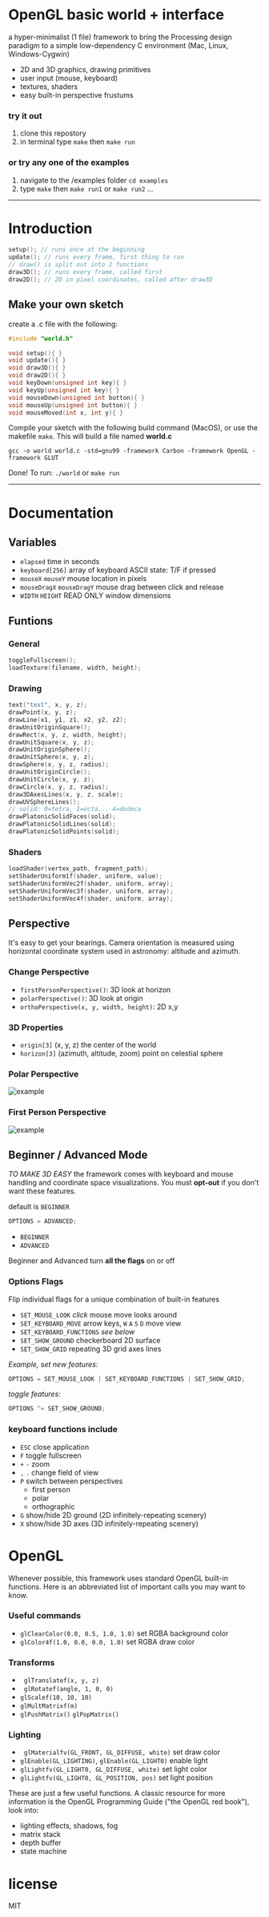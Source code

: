 # OpenGL basic world + interface

a hyper-minimalist (1 file) framework to bring the Processing design paradigm to a simple low-dependency C environment (Mac, Linux, Windows-Cygwin)

* 2D and 3D graphics, drawing primitives
* user input (mouse, keyboard)
* textures, shaders
* easy built-in perspective frustums

### try it out

1. clone this repostory
2. in terminal type `make` then `make run`

### or try any one of the examples

1. navigate to the /examples folder `cd examples`
2. type `make` then `make run1` or `make run2` ...

---

# Introduction

```c
setup(); // runs once at the beginning
update(); // runs every frame, first thing to run
// draw() is split out into 2 functions
draw3D(); // runs every frame, called first
draw2D(); // 2D in pixel coordinates, called after draw3D
```

## Make your own sketch

create a .c file with the following:

```c
#include "world.h"

void setup(){ }
void update(){ }
void draw3D(){ }
void draw2D(){ }
void keyDown(unsigned int key){ }
void keyUp(unsigned int key){ }
void mouseDown(unsigned int button){ }
void mouseUp(unsigned int button){ }
void mouseMoved(int x, int y){ }
```

Compile your sketch with the following build command (MacOS), or use the makefile `make`. This will build a file named **world.c**

```
gcc -o world world.c -std=gnu99 -framework Carbon -framework OpenGL -framework GLUT
```

Done! To run: `./world` or `make run`

---

# Documentation

## Variables

* `elapsed` time in seconds
* `keyboard[256]` array of keyboard ASCII state: T/F if pressed
* `mouseX` `mouseY` mouse location in pixels
* `mouseDragX` `mouseDragY` mouse drag between click and release
* `WIDTH` `HEIGHT` READ ONLY window dimensions

## Funtions

### General

```c
toggleFullscreen();
loadTexture(filename, width, height);
```

### Drawing

```c
text("text", x, y, z);
drawPoint(x, y, z);
drawLine(x1, y1, z1, x2, y2, z2);
drawUnitOriginSquare();
drawRect(x, y, z, width, height);
drawUnitSquare(x, y, z);
drawUnitOriginSphere();
drawUnitSphere(x, y, z);
drawSphere(x, y, z, radius);
drawUnitOriginCircle();
drawUnitCircle(x, y, z);
drawCircle(x, y, z, radius);
draw3DAxesLines(x, y, z, scale);
drawUVSphereLines();
// solid: 0=tetra, 1=octa... 4=dodeca
drawPlatonicSolidFaces(solid);
drawPlatonicSolidLines(solid);
drawPlatonicSolidPoints(solid);
```

### Shaders

```c
loadShader(vertex_path, fragment_path);
setShaderUniform1f(shader, uniform, value);
setShaderUniformVec2f(shader, uniform, array);
setShaderUniformVec3f(shader, uniform, array);
setShaderUniformVec4f(shader, uniform, array);
```

## Perspective

It's easy to get your bearings. Camera orientation is measured using horizontal coordinate system used in astronomy: altitude and azimuth.

### Change Perspective

* `firstPersonPerspective()`: 3D look at horizon
* `polarPerspective()`: 3D look at origin
* `orthoPerspective(x, y, width, height)`: 2D x,y

### 3D Properties

* `origin[3]` (x, y, z) the center of the world
* `horizon[3]` (azimuth, altitude, zoom) point on celestial sphere

### Polar Perspective

![example](https://68.media.tumblr.com/62fe5fd43d7390d15ff228595090e6dd/tumblr_odgrd3iDGu1vfq168o2_500.gif)

### First Person Perspective

![example](https://66.media.tumblr.com/a54164176d27d4c5d888c5ee58f52318/tumblr_odgrd3iDGu1vfq168o1_500.gif)

## Beginner / Advanced Mode

*TO MAKE 3D EASY* the framework comes with keyboard and mouse handling and coordinate space visualizations. You must **opt-out** if you don't want these features. 

default is `BEGINNER`

```c
OPTIONS = ADVANCED;
```

* `BEGINNER`
* `ADVANCED`

Beginner and Advanced turn **all the flags** on or off

### Options Flags

Flip individual flags for a unique combination of built-in features

* `SET_MOUSE_LOOK` *click* mouse move looks around
* `SET_KEYBOARD_MOVE` arrow keys, `W` `A` `S` `D` move view
* `SET_KEYBOARD_FUNCTIONS` *see below*
* `SET_SHOW_GROUND` checkerboard 2D surface
* `SET_SHOW_GRID` repeating 3D grid axes lines

*Example, set new features:*

```c
OPTIONS = SET_MOUSE_LOOK | SET_KEYBOARD_FUNCTIONS | SET_SHOW_GRID;
```

*toggle features:*

```c
OPTIONS ^= SET_SHOW_GROUND;
```


### keyboard functions include

* `ESC` close application
* `F` toggle fullscreen
* `+` `-` zoom
* `,` `.` change field of view
* `P` switch between perspectives
    * first person
    * polar
    * orthographic
* `G` show/hide 2D ground (2D infinitely-repeating scenery)
* `X` show/hide 3D axes (3D infinitely-repeating scenery)

# OpenGL

Whenever possible, this framework uses standard OpenGL built-in functions. Here is an abbreviated list of important calls you may want to know.

### Useful commands

* `glClearColor(0.0, 0.5, 1.0, 1.0)` set RGBA background color
* `glColor4f(1.0, 0.0, 0.0, 1.0)` set RGBA draw color

### Transforms

* `	glTranslatef(x, y, z)`
* `	glRotatef(angle, 1, 0, 0)`
* `glScalef(10, 10, 10)`
* `glMultMatrixf(m)`
* `glPushMatrix()` `glPopMatrix()`

### Lighting

* `	glMaterialfv(GL_FRONT, GL_DIFFUSE, white)` set draw color
* `glEnable(GL_LIGHTING)`, `glEnable(GL_LIGHT0)` enable light
* `glLightfv(GL_LIGHT0, GL_DIFFUSE, white)` set light color
* `glLightfv(GL_LIGHT0, GL_POSITION, pos)` set light position

These are just a few useful functions. A classic resource for more information is the OpenGL Programming Guide ("the OpenGL red book"), look into:

* lighting effects, shadows, fog
* matrix stack
* depth buffer
* state machine

# license
MIT